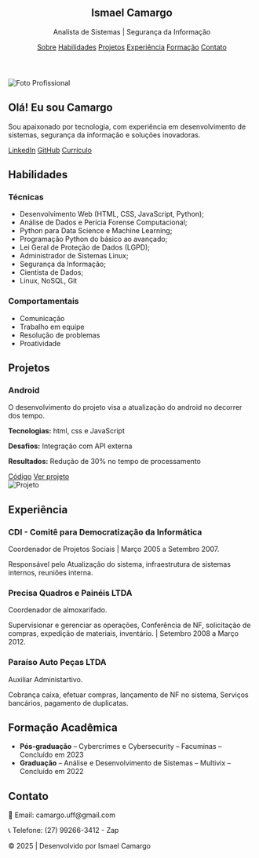 <!DOCTYPE html>
<html lang="pt-br">
<head>
  <meta charset="UTF-8">
  <meta name="viewport" content="width=device-width, initial-scale=1.0">
  <link rel="stylesheet" href="style.css">
  <title>Portfólio | Ismael Camargo</title>
  <link href="https://cdn.jsdelivr.net/npm/tailwindcss@2.2.19/dist/tailwind.min.css" rel="stylesheet">
</head>
<body class="bg-gray-900 text-white font-sans">

  <!-- Navbar -->
  <header class="flex justify-between items-center px-3 py-0.5 bg-gray-800 shadow-md">
    <div>
      <h2 class="text-2xl font-bold text-yellow-400">Ismael Camargo</h2>
      <p class="text-sm text-gray-300" >Analista de Sistemas | Segurança da Informação</p>
    </div>
    <nav class="flex gap-4 text-blue-400">
      <a href="#about" class="hover:text-yellow-400">Sobre</a>
      <a href="#skills" class="hover:text-yellow-400">Habilidades</a>
      <a href="#projects" class="hover:text-yellow-400">Projetos</a>
      <a href="#experience" class="hover:text-yellow-400">Experiência</a>
      <a href="#education" class="hover:text-yellow-400">Formação</a>
      <a href="#contact" class="hover:text-yellow-400">Contato</a>
    </nav>
  </header>

  <!-- Seção Apresentação -->
  <section class="text-center py-2 px-4" id="about">
    <img src="img/foto1.jpg" alt="Foto Profissional" class="mx-auto w-15 h-20 rounded-full mb-4 border-4 border-yellow-500">
    <h2 class="text-2xl font-bold mb-.5">Olá! Eu sou Camargo</h2>
    <p class="text-gray-300 max-w-xl mx-auto">Sou apaixonado por tecnologia, com experiência em desenvolvimento de sistemas, segurança da informação e soluções inovadoras.</p>
    <div class="mt-1 space-x-4">
     <!--<a href="camargo.uff@gmail.com" class="hover:text-yellow-400">Email</a>-->
      <a href="https://linkedin.com/in/ismael-camargo" class="hover:text-yellow-400">LinkedIn</a>
      <a href="https://github.com/ismael-camargo" class="hover:text-yellow-400">GitHub</a>
      <a href="Curriculos/Análista de Dados.pdf" class="hover:text-yellow-400">Currículo</a>
    </div>
  </section>

  <!-- Seção Habilidades -->
  <section class="px-6 py-2 bg-gray-800" id="skills">
    <h2 class="text-2xl font-bold mb-6 text-yellow-400">Habilidades</h2>
    <div class="grid grid-cols-1 md:grid-cols-2 gap-6">
      <div>
        <h3 class="font-semibold text-lg mb-2" >Técnicas</h3>
        <ul class="list-disc list-inside text-gray-300">
          <li>Desenvolvimento Web (HTML, CSS, JavaScript, Python);</li>
          <li>Análise de Dados e Perícia Forense Computacional;</li>
          <li>Python para Data Science e Machine Learning;</li>
          <li>Programação Python do básico ao avançado;</li>
           <li>Lei Geral de Proteção de Dados (LGPD);</li>
           <li>Administrador de Sistemas Linux;</li>
          <li>Segurança da Informação;</li>         
          <li>Cientista de Dados;</li>
          <li>Linux, NoSQL, Git</li>
        </ul>
      </div>
      <div>
        <h3 class="font-semibold text-lg mb-2">Comportamentais</h3>
        <ul class="list-disc list-inside text-gray-300">
          <li>Comunicação</li>
          <li>Trabalho em equipe</li>
          <li>Resolução de problemas</li>
          <li>Proatividade</li>
        </ul>
      </div>
    </div>
  </section>

  <!-- Seção Projetos -->
  <section class="px-0 py-2" id="projects">
    <h2 class="text-2xl font-bold mb-4 text-yellow-400">Projetos</h2>
    <div class="grid grid-cols-1 md:grid-cols-2 gap-5">
      <div class="bg-gray-800 p-6 rounded-lg shadow-lg">
        <h3 class="text-xl font-semibold">Android</h3>
        <p class="text-gray-300 mt-2">O desenvolvimento do projeto visa a atualização do android no decorrer dos tempo.</p>
        <p class="text-sm mt-2"><strong>Tecnologias:</strong>  html, css e JavaScript</p>
        <p class="text-sm"><strong>Desafios:</strong>  Integração com API externa</p>
        <p class="text-sm"><strong>Resultados:</strong>  Redução de 30% no tempo de processamento</p>
        <div class="mt-2 flex gap-4 text-sm">
          <a href="https://github.com/AnalistaCybersecurity/android" class="text-blue-400 hover:underline">Código</a>
          <a href="https://github.com/AnalistaCybersecurity/android10.git" class="text-blue-400 hover:underline">Ver projeto</a>
        </div>
        <img src="print-do-projeto.jpg" alt="Projeto" class="mt-4 rounded">
      </div>
      <!-- Adicione mais projetos conforme necessário -->
    </div>
  </section>

  <!-- Seção Experiência -->
  <section class="px-3 py-2 bg-gray-800" id="experience">
    <h2 class="text-2xl font-bold mb-6 text-yellow-400">Experiência</h2>
    <div class="space-y-4">
      <div>
        <h3 class="text-lg font-semibold">CDI - Comitê para Democratização da Informática</h3>
        <p class="text-gray-300 text-sm">Coordenador de Projetos Sociais | Março 2005 a Setembro 2007.</p>
        <p class="text-gray-400 mt-1">Responsável pelo Atualização do sistema, infraestrutura de sistemas internos, reuniões interna. </p>
      </div>
      <div>
        <h3 class="text-lg font-semibold">Precisa Quadros e Painéis LTDA</h3>
        <p class="text-gray-300 text-sm">Coordenador de almoxarifado.</p>
        <p class="text-gray-400 mt-1">Supervisionar e gerenciar as operações, Conferência de NF, solicitação de compras, expedição de materiais, inventário.  | Setembro 2008 a Março 2012. </p>
      </div>
      <div>
        <h3 class="text-lg font-semibold">Paraíso Auto Peças LTDA</h3>
        <p class="text-gray-300 text-sm">Auxiliar Administartivo.</p>
        <p class="text-gray-400 mt-1">Cobrança caixa, efetuar compras, lançamento de NF no sistema, Serviços bancários, pagamento de duplicatas. </p>
      </div>
    </div>
  </section>

  <!-- Seção Formação -->
  <section class="px-6 py-2" id="education">
    <h2 class="text-2xl font-bold mb-6 text-yellow-400">Formação Acadêmica</h2>
    <ul class="text-gray-300 space-y-3">
      <li><strong>Pós-graduação</strong> – Cybercrimes e Cybersecurity – Facuminas – Concluído em 2023</li>
      <li><strong>Graduação</strong> – Análise e Desenvolvimento de Sistemas – Multivix – Concluído em 2022</li>
    </ul>
  </section>

  <!-- Seção Contato -->
  <section class="px-6 py-2 bg-gray-800" id="contact">
    <h2 class="text-2xl font-bold mb-6 text-yellow-400">Contato</h2>
    <p class="text-gray-300">📧 Email: camargo.uff@gmail.com</p>
    <p class="text-gray-300">📞 Telefone: (27) 99266-3412 - Zap</p>
  </section>

  <!-- Rodapé -->
  <footer class="text-center text-sm py-4 bg-gray-900 text-gray-400">
    © 2025 | Desenvolvido por Ismael Camargo
  </footer>

</body>
</html>

